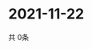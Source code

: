 # 2021-11-22
  共 0条

  <!-- BEGIN -->
  <!-- 最后更新时间Mon Nov 22 2021 04:04:23 GMT+0000 (Coordinated Universal Time) -->
  
  <!-- END -->
  
  